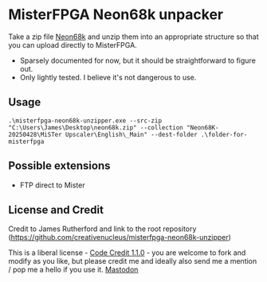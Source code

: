 # MisterFPGA Neon68k unpacker

Take a zip file [Neon68k](https://neon68k.com/) and unzip them into an appropriate structure so that you can upload directly to MisterFPGA.

- Sparsely documented for now, but it should be straightforward to figure out.
- Only lightly tested. I believe it's not dangerous to use.

## Usage

`.\misterfpga-neon68k-unzipper.exe --src-zip "C:\Users\James\Desktop\neon68k.zip" --collection "Neon68K-20250428\MiSTer Upscaler\English\_Main" --dest-folder .\folder-for-misterfpga`

## Possible extensions

- FTP direct to Mister

## License and Credit

Credit to James Rutherford and link to the root repository (https://github.com/creativenucleus/misterfpga-neon68k-unzipper)

This is a liberal license - [Code Credit 1.1.0](https://codecreditlicense.com/license/1.1.0) - you are welcome to fork and modify as you like, but please credit me and ideally also send me a mention / pop me a hello if you use it. [Mastodon](https://mastodon.social/@jtruk)